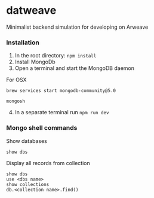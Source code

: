 # datweave
Minimalist backend simulation for developing on Arweave

### Installation
1. In the root directory: `npm install`
2. Install MongoDb
3. Open a terminal and start the MongoDB daemon

For OSX
```
brew services start mongodb-community@5.0

mongosh
```

4. In a separate terminal run `npm run dev`


### Mongo shell commands

Show databases
```
show dbs
```

Display all records from collection
```
show dbs
use <dbs name>
show collections
db.<collection name>.find()
```
